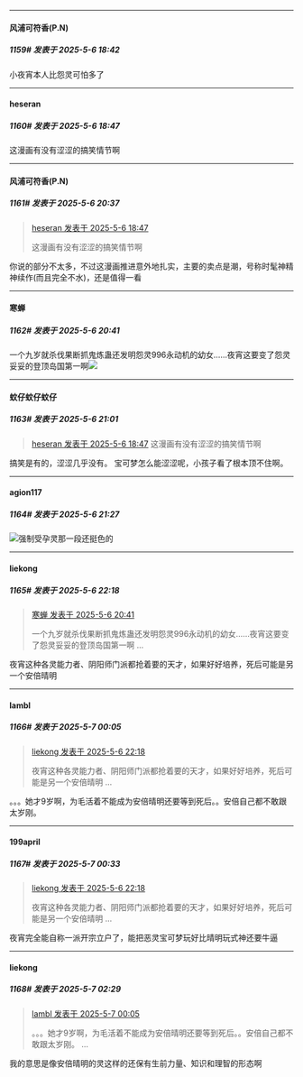 ﻿
*****

####  风浦可符香(P.N)  
##### 1159#       发表于 2025-5-6 18:42

小夜宵本人比怨灵可怕多了


*****

####  heseran  
##### 1160#       发表于 2025-5-6 18:47

这漫画有没有涩涩的搞笑情节啊


*****

####  风浦可符香(P.N)  
##### 1161#       发表于 2025-5-6 20:37

<blockquote><a href="httphttps://stage1st.com/2b/forum.php?mod=redirect&amp;goto=findpost&amp;pid=67786462&amp;ptid=1854116" target="_blank">heseran 发表于 2025-5-6 18:47</a>

这漫画有没有涩涩的搞笑情节啊</blockquote>
你说的部分不太多，不过这漫画推进意外地扎实，主要的卖点是潮，号称时髦神精神续作(而且完全不水)，还是值得一看


*****

####  寒蝉  
##### 1162#       发表于 2025-5-6 20:41

一个九岁就杀伐果断抓鬼炼蛊还发明怨灵996永动机的幼女……夜宵这要变了怨灵妥妥的登顶岛国第一啊<img src="https://static.stage1st.com/image/smiley/face2017/104.png" referrerpolicy="no-referrer">


*****

####  蚊仔蚊仔蚊仔  
##### 1163#       发表于 2025-5-6 21:01

<blockquote><a href="httphttps://stage1st.com/2b/forum.php?mod=redirect&amp;goto=findpost&amp;pid=67786462&amp;ptid=1854116" target="_blank">heseran 发表于 2025-5-6 18:47</a>
这漫画有没有涩涩的搞笑情节啊</blockquote>
搞笑是有的，涩涩几乎没有。
宝可梦怎么能涩涩呢，小孩子看了根本顶不住啊。


*****

####  agion117  
##### 1164#       发表于 2025-5-6 21:27

<img src="https://static.stage1st.com/image/smiley/face2017/037.png" referrerpolicy="no-referrer">强制受孕灵那一段还挺色的


*****

####  liekong  
##### 1165#       发表于 2025-5-6 22:18

<blockquote><a href="httphttps://stage1st.com/2b/forum.php?mod=redirect&amp;goto=findpost&amp;pid=67786864&amp;ptid=1854116" target="_blank">寒蝉 发表于 2025-5-6 20:41</a>

一个九岁就杀伐果断抓鬼炼蛊还发明怨灵996永动机的幼女……夜宵这要变了怨灵妥妥的登顶岛国第一啊 ...</blockquote>
夜宵这种各灵能力者、阴阳师门派都抢着要的天才，如果好好培养，死后可能是另一个安倍晴明


*****

####  lambl  
##### 1166#       发表于 2025-5-7 00:05

<blockquote><a href="httphttps://stage1st.com/2b/forum.php?mod=redirect&amp;goto=findpost&amp;pid=67787223&amp;ptid=1854116" target="_blank">liekong 发表于 2025-5-6 22:18</a>

夜宵这种各灵能力者、阴阳师门派都抢着要的天才，如果好好培养，死后可能是另一个安倍晴明 ...</blockquote>
。。。她才9岁啊，为毛活着不能成为安倍晴明还要等到死后。。安倍自己都不敢跟太岁刚。


*****

####  199april  
##### 1167#       发表于 2025-5-7 00:33

<blockquote><a href="httphttps://stage1st.com/2b/forum.php?mod=redirect&amp;goto=findpost&amp;pid=67787223&amp;ptid=1854116" target="_blank">liekong 发表于 2025-5-6 22:18</a>

夜宵这种各灵能力者、阴阳师门派都抢着要的天才，如果好好培养，死后可能是另一个安倍晴明 ...</blockquote>
夜宵完全能自称一派开宗立户了，能把恶灵宝可梦玩好比晴明玩式神还要牛逼


*****

####  liekong  
##### 1168#       发表于 2025-5-7 02:29

<blockquote><a href="httphttps://stage1st.com/2b/forum.php?mod=redirect&amp;goto=findpost&amp;pid=67787665&amp;ptid=1854116" target="_blank">lambl 发表于 2025-5-7 00:05</a>

。。。她才9岁啊，为毛活着不能成为安倍晴明还要等到死后。。安倍自己都不敢跟太岁刚。 ...</blockquote>
我的意思是像安倍晴明的灵这样的还保有生前力量、知识和理智的形态啊

